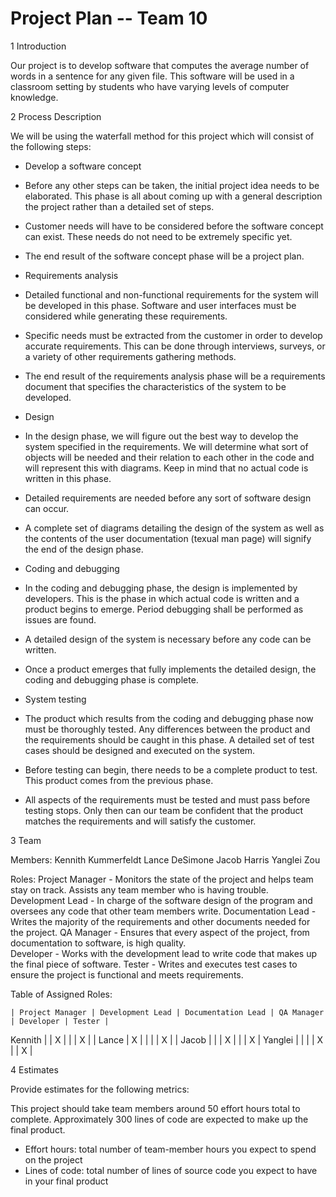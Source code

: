 # **Project Plan -- Team 10**

1 Introduction

Our project is to develop software that computes the average number of words in a sentence for any given file.
This software will be used in a classroom setting by students who have varying levels of computer knowledge.

2 Process Description

We will be using the waterfall method for this project which will consist of the following steps:

- Develop a software concept
- Before any other steps can be taken, the initial project idea needs to be elaborated.
This phase is all about coming up with a general description the project rather than a detailed set of steps.
- Customer needs will have to be considered before the software concept can exist.  These needs do not need to be extremely specific yet.
- The end result of the software concept phase will be a project plan.

- Requirements analysis
- Detailed functional and non-functional requirements for the system will be developed in this phase.
Software and user interfaces must be considered while generating these requirements.
- Specific needs must be extracted from the customer in order to develop accurate requirements.
This can be done through interviews, surveys, or a variety of other requirements gathering methods.
- The end result of the requirements analysis phase will be a requirements document that specifies the 
characteristics of the system to be developed.

- Design
- In the design phase, we will figure out the best way to develop the system specified in the requirements.
We will determine what sort of objects will be needed and their relation to each other in the code and will represent this with diagrams.
Keep in mind that no actual code is written in this phase.
- Detailed requirements are needed before any sort of software design can occur.
- A complete set of diagrams detailing the design of the system as well as the contents of the user documentation (texual man page) will 
signify the end of the design phase.

- Coding and debugging
- In the coding and debugging phase, the design is implemented by developers.  This is the phase in which 
actual code is written and a product begins to emerge.  Period debugging shall be performed as issues are found.
- A detailed design of the system is necessary before any code can be written.
- Once a product emerges that fully implements the detailed design, the coding and debugging phase is complete.

- System testing
- The product which results from the coding and debugging phase now must be thoroughly tested.  Any differences between 
the product and the requirements should be caught in this phase.  A detailed set of test cases should be designed and 
executed on the system.
- Before testing can begin, there needs to be a complete product to test.  This product comes from the previous phase.
- All aspects of the requirements must be tested and must pass before testing stops.  Only then can our team be confident that the 
product matches the requirements and will satisfy the customer.

3 Team

Members:
Kennith Kummerfeldt
Lance DeSimone
Jacob Harris
Yanglei Zou

Roles:
Project Manager - Monitors the state of the project and helps team stay on track.  Assists any team member who is having trouble.
Development Lead - In charge of the software design of the program and oversees any code that other team members write.
Documentation Lead - Writes the majority of the requirements and other documents needed for the project.
QA Manager - Ensures that every aspect of the project, from documentation to software, is high quality.  
Developer - Works with the development lead to write code that makes up the final piece of software.
Tester - Writes and executes test cases to ensure the project is functional and meets requirements.

Table of Assigned Roles:

	| Project Manager | Development Lead | Documentation Lead | QA Manager | Developer | Tester |
Kennith |		  |	    X	     |		 	  |	       |     X	   |	    |
Lance   |	X	  |		     |		 	  |	       |     X	   |	    |
Jacob   |		  |		     |		X 	  |	       |     	   |	X   |
Yanglei |		  |		     |			  |	 X     |	   |	X   |

4 Estimates

Provide estimates for the following metrics:

This project should take team members around 50 effort hours total to complete.
Approximately 300 lines of code are expected to make up the final product.

- Effort hours: total number of team-member hours you expect to spend on the project
- Lines of code: total number of lines of source code you expect to have in your final product